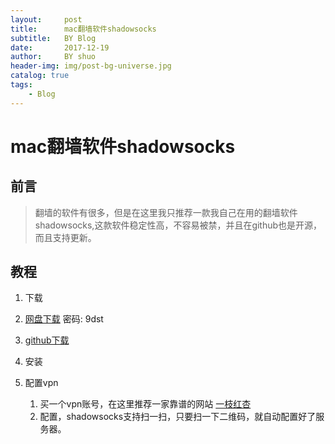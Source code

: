 ```yaml
---
layout:     post
title:      mac翻墙软件shadowsocks
subtitle:   BY Blog 
date:       2017-12-19
author:     BY shuo
header-img: img/post-bg-universe.jpg
catalog: true
tags:
    - Blog
---
```



# mac翻墙软件shadowsocks
## 前言
>翻墙的软件有很多，但是在这里我只推荐一款我自己在用的翻墙软件shadowsocks,这款软件稳定性高，不容易被禁，并且在github也是开源，而且支持更新。

## 教程
1. 下载
  1. [网盘下载](     http://pan.baidu.com/s/1cGB61o )  密码: 9dst 
  2. [github下载](   https://github.com/shadowsocks/ShadowsocksX-NG/releases/) 
2. 安装



3. 配置vpn
   1. 买一个vpn账号，在这里推荐一家靠谱的网站   [一枝红杏](https://www.yizhihongxing2017.com/)
    2. 配置，shadowsocks支持扫一扫，只要扫一下二维码，就自动配置好了服务器。


